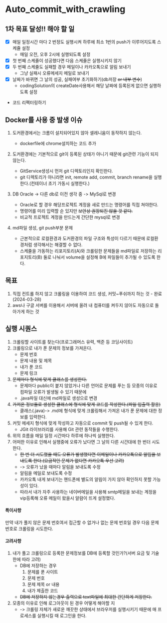 # Auto_commit_with_crawling

## 1차 목표 달성!! 해야 할 일
- [x] 매일 일정시간 마다 2 번정도 실행시켜 하루에 최소 1번의 push가 이루어지도록 스케쥴 설정
  - 매일 오전, 오후 2시에 실행되도록 설정
- [x] 첫 번째 스케쥴이 성공했다면 다음 스케쥴은 실행시키지 않기
- [x] 두 번째 스케쥴도 실패할 경우 메일이나 카카오톡으로 알림 보내기
  - 그냥 실패시 오류메세지 메일로 보내기
- [x] 날짜가 바뀌면 그 날의 성공, 실패여부 초기화하기(db저장 ~~or 내부 변수~~)
	- codingSolution의 createDate사용해서 해당 날짜에 등록된게 없으면 실행하도록 설정
- 코드 리펙터링하기

## Docker를 사용 중 발생 이슈
1. 도커환경에서는 크롬이 설치되어있지 않아 셀레니움이 동작하지 않는다.
	- dockerfile에 chrome설치하는 코드 추가
2. 도커환경에는 기본적으로 git이 등록된 상태가 아니기 때문에 git관련 기능이 되지 않는다.
	- GitService생성시 먼저 git 디렉토리인지 확인한다.
    - git 디렉토리가 아니라면 init, remote add, commit, branch rename을 실행한다.(컨테이너 초기 가동시 실행한다.)
   
3. DB Oracle -> 다른 db로 이전 생각 중 -> MySql로 변경
	- Oracle로 할 경우 해당프로젝트 계정을 새로 만드는 명령어를 직접 쳐야한다.
    - 명령어를 미리 입력할 순 있지만 ~~보안상 권장되진 않을 것 같다.~~
    - 비교적 프로젝트 계정을 만드는게 간단한 mysql로 변경
4. md파일 생성, git push부분 문제
	- 근본적으로 로컬환경과 도커환경의 파일 구조와 특성이 다르기 때문에 로컬환경처럼 생각해서는 해결할 수 없다.
    - 스케쥴을 가동하는 리포지토리(A)와 크롤링한 문제들을 md파일로 저장하는 리포지토리(B) 둘로 나눠서 volume을 설정해 B에 파일들이 추가될 수 있도록 한다.

## 목표
1. 직접 컨트롤 하지 않고 크롤링을 이용하여 코드 생성, 커밋~푸쉬까지 하는 것 - 완료(2024-03-28)
2. aws나 구글 서버를 이용해서 서버에 올려 내 컴퓨터를 켜두지 않아도 자동으로 돌아가게 하는 것

## 실행 시퀀스
1. 크롤링할 사이트를 찾는다(프로그래머스 유력, 백준 등 코딩사이트)
2. 크롤링으로 내가 푼 문제의 정보를 가져온다.
	- 문제 번호
	- 문제 내용 및 제목
	- 내가 푼 코드
	- 문제 링크
3. ~~문제마다 형식에 맞게 클래스를 생성한다.~~
	- 문제마다 public이 붙지 않았거나 다른 언어로 문제를 푸는 등 모종의 이유로 컴파일 오류가 발생될 수 있기 때문에
    - .java파일 대신에 md파일로 생성으로 변경
4. ~~가져온 정보들로 생성한 클래스에 형식에 맞게 코드를 작성한다.(파일 입출력 활용)~~
	- 클래스(.java)-> .md에 형식에 맞게 크롤링해서 가져온 내가 푼 문제에 대한 정보를 입력한다.
5. 커밋 메세지 형식에 맞게 작성하고 자동으로 commit 및 push될 수 있게 한다.
	- JGit 라이브러리를 사용해 Git 관련 동작들을 수행한다.
6. 위의 흐름을 매일 일정 시간마다 하루에 하나씩 실행한다.
7. 어떠한 이유로 인해서 실행중에 오류가 났다면 그 날의 다른 시간대에 한 번더 시도한다.
    - ~~한 번 더 시도했을 때도 오류가 발생했다면 이메일이나 카카오톡으로 알림을 보내도록 한다.(요금적인 문제가 없다면 카카오톡 우선 고려)~~
   - -> 오류가 났을 때마다 알림을 보내도록 수정
   - 알림을 메일로 보내도록 수정
   - 카카오톡 내게 보내기는 핸드폰에 별도의 알림이 가지 않아 확인하지 못할 가능성이 있다.
   - 따라서 내가 자주 사용하는 네이버메일을 사용해 smtp메일을 보내는 계정을 vip등록해 오류 메일이 왔을시 알람이 뜨게 설정했다.

#### 특이사항
만약 내가 풀지 않은 문제 번호여서 접근할 수 없거나 없는 문제 번호일 경우
다음 문제 번호로 크롤링을 시도한다.

#### 고려사항
1. 내가 풀고 크롤링으로 등록한 문제정보를 DB에 등록할 것인가?(서버 요금 및 기술 한에 따라 고려)
	- DB에 저장하는 경우
		1. 문제를 푼 사이트
		2. 문제 번호
		3. 문제 제목 or 내용
		4. 내가 제출한 코드 
	- ~~DB에 저장하지 않는경우 출력으로 text파일에 최대한 간단하게 저장한다.~~
2. 모종의 이유로 인해 로그아웃이 된 경우 어떻게 해야할 지 
   - -> 크롤링 자체가 새로운 깨끗한 상태에서 브라우저를 실행시키기 때문에 매 프로세스를 실행시킬 때 로그인을 한다.

